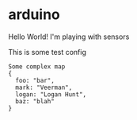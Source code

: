 arduino
=======

Hello World! I'm playing with sensors

This is some test config
```
Some complex map
{
  foo: "bar",
  mark: "Veerman",
  logan: "Logan Hunt",
  baz: "blah"
}
```
